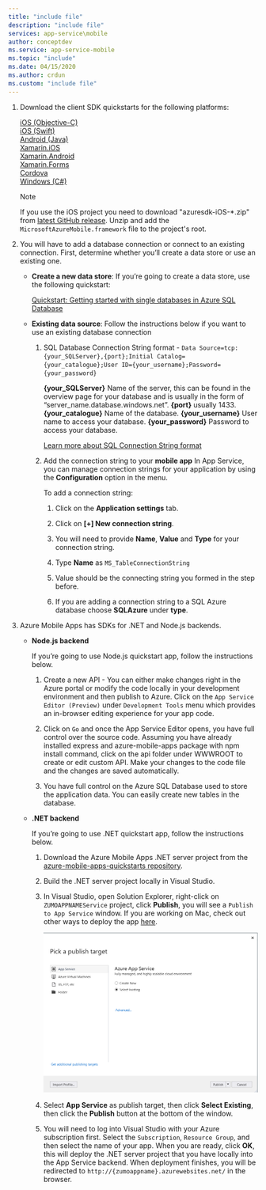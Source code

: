```yaml
---
title: "include file"
description: "include file"
services: app-service\mobile
author: conceptdev
ms.service: app-service-mobile
ms.topic: "include"
ms.date: 04/15/2020
ms.author: crdun
ms.custom: "include file"
---
```

1. Download the client SDK quickstarts for the following platforms:
    
    [iOS (Objective-C)](https://github.com/Azure/azure-mobile-apps-quickstarts/tree/master/client/iOS)  
    [iOS (Swift)](https://github.com/Azure/azure-mobile-apps-quickstarts/tree/master/client/iOS-Swift)  
    [Android (Java)](https://github.com/Azure/azure-mobile-apps-quickstarts/tree/master/client/android)  
    [Xamarin.iOS](https://github.com/Azure/azure-mobile-apps-quickstarts/tree/master/client/xamarin.iOS)  
    [Xamarin.Android](https://github.com/Azure/azure-mobile-apps-quickstarts/tree/master/client/xamarin.android)  
    [Xamarin.Forms](https://github.com/Azure/azure-mobile-apps-quickstarts/tree/master/client/xamarin.forms)  
    [Cordova](https://github.com/Azure/azure-mobile-apps-quickstarts/tree/master/client/cordova)  
    [Windows (C#)](https://github.com/Azure/azure-mobile-apps-quickstarts/tree/master/client/windows-uwp-cs)  

    > [!NOTE]
    > If you use the iOS project you need to download "azuresdk-iOS-\*.zip" from [latest GitHub release](https://github.com/Azure/azure-mobile-apps-ios-client/releases/latest). Unzip and add the `MicrosoftAzureMobile.framework` file to the project's root.
    >

2. You will have to add a database connection or connect to an existing connection. First, determine whether you’ll create a data store or use an existing one.

    - **Create a new data store**: If you’re going to create a data store, use the following quickstart:

        [Quickstart: Getting started with single databases in Azure SQL Database](https://docs.microsoft.com/azure/sql-database/sql-database-single-database-quickstart-guide)

    - **Existing data source**: Follow the instructions below if you want to use an existing database connection

        1. SQL Database Connection String format - 
        `Data Source=tcp:{your_SQLServer},{port};Initial Catalog={your_catalogue};User ID={your_username};Password={your_password}`

           **{your_SQLServer}** Name of the server, this can be found in the overview page for your database and is usually in the form of “server_name.database.windows.net”.
            **{port}** usually 1433.
            **{your_catalogue}** Name of the database.
            **{your_username}** User name to access your database.
            **{your_password}** Password to access your database.

            [Learn more about SQL Connection String format](https://docs.microsoft.com/dotnet/framework/data/adonet/connection-string-syntax#sqlclient-connection-strings)

        2. Add the connection string to your **mobile app**
            In App Service, you can manage connection strings for your application by using the **Configuration** option in the menu.

            To add a connection string:

            1. Click on the **Application settings** tab.

            2. Click on **[+] New connection string**.

            3. You will need to provide **Name**, **Value** and **Type** for your connection string.

            4. Type **Name** as `MS_TableConnectionString`

            5. Value should be the connecting string you formed in the step before.

            6. If you are adding a connection string to a SQL Azure database choose **SQLAzure** under **type**.

3. Azure Mobile Apps has SDKs for .NET and Node.js backends.

   - **Node.js backend**
    
     If you’re going to use Node.js quickstart app, follow the instructions below.
     
        1. Create a new API - You can either make changes right in the Azure portal or modify the code locally in your development environment and then publish to Azure. Click on the `App Service Editor (Preview)` under `Development Tools` menu which provides an in-browser editing experience for your app code.
        
        2. Click on `Go` and once the App Service Editor opens, you have full control over the source code. Assuming you have already installed express and azure-mobile-apps package with npm install command, click on the api folder under WWWROOT to create or edit custom API. Make your changes to the code file and the changes are saved automatically.
        
        3. You have full control on the Azure SQL Database used to store the application data. You can easily create new tables in the database.
 
   - **.NET backend**
    
        If you’re going to use .NET quickstart app, follow the instructions below.

        1. Download the Azure Mobile Apps .NET server project from the [azure-mobile-apps-quickstarts repository](https://github.com/Azure/azure-mobile-apps-quickstarts/tree/master/backend/dotnet/Quickstart).

        2. Build the .NET server project locally in Visual Studio.

        3. In Visual Studio, open Solution Explorer, right-click on `ZUMOAPPNAMEService` project, click **Publish**, you will see a `Publish to App Service` window. If you are working on Mac, check out other ways to deploy the app [here](https://docs.microsoft.com/azure/app-service/deploy-local-git).
        
           ![Visual studio publishing](./media/app-service-mobile-configure-new-backend/visual-studio-publish.png)

        4. Select **App Service** as publish target, then click **Select Existing**, then click the **Publish** button at the bottom of the window.

        5. You will need to log into Visual Studio with your Azure subscription first. Select the `Subscription`, `Resource Group`, and then select the name of your app. When you are ready, click **OK**, this will deploy the .NET server project that you have locally into the App Service backend. When deployment finishes, you will be redirected to `http://{zumoappname}.azurewebsites.net/` in the browser.                   
